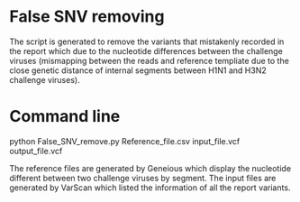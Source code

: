 # False SNV removing

The script is generated to remove the variants that mistakenly recorded in the report which due to the nucleotide differences between the challenge viruses (mismapping between the reads and reference templiate due to the close genetic distance of internal segments between H1N1 and H3N2 challenge viruses).

# Command line

python False_SNV_remove.py Reference_file.csv input_file.vcf output_file.vcf

The reference files are generated by Geneious which display the nucleotide different between two challenge viruses by segment.
The input files are generated by VarScan which listed the information of all the report variants.
